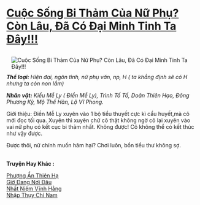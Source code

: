 <a href="https://utruyen.com/cuoc-song-bi-tham-cua-nu-phu-con-lau-da-co-dai-minh-tinh-ta-day/12762/" title="Cuộc Sống Bi Thảm Của Nữ Phụ? Còn Lâu, Đã Có Đại Minh Tinh Ta Đây!!!"><h1>Cuộc Sống Bi Thảm Của Nữ Phụ? Còn Lâu, Đã Có Đại Minh Tinh Ta Đây!!!</h1></a><div style="display:table"><img align="right" style="float: left; padding: 10px;" src="https://utruyen.com/images/story/200x260/cuoc-song-bi-tham-cua-nu-phu-con-lau-da-co-dai-minh-tinh-ta-day.jpg" alt="Cuộc Sống Bi Thảm Của Nữ Phụ? Còn Lâu, Đã Có Đại Minh Tinh Ta Đây!!!"><b><i>Thể loại: </i></b><i>Hiện đại, ngôn tình, nữ phụ văn, np, H ( ta khẳng định sẽ có H nhưng ta còn non lắm)</i><p></p><b><i>Nhân vật:</i></b><i> Kiều Mễ Ly ( Điền Mễ Ly), Trình Tố Tố, Doãn Thiên Hạo, Đông Phương Kỳ, Mộ Thế Hàn, Lộ Vĩ Phong.</i><p></p>Giới thiệu: Điền Mễ Ly xuyên vào 1 bộ tiểu thuyết cực kì cẩu huyết,mà cô mới đọc tối qua. Xuyên thì xuyên chứ cô thật không ngờ cô lại xuyên vào vai nữ phụ có kết cục bi thảm nhất. Không được! Cô không thể có kết thúc như vậy được.<p></p>Được thôi, nữ chính muốn hãm hại? Chơi luôn, bổn tiểu thư không sợ.</div><p><br><b>Truyện Hay Khác :</b></p><a href="https://utruyen.com/phuong-an-thien-ha/6899/" alt="Phượng Ẩn Thiên Hạ">Phượng Ẩn Thiên Hạ</a><br/><a href="https://www.flickr.com/photos/183745219@N08/49122417041/" alt="Giờ Đang Nơi Đâu">Giờ Đang Nơi Đâu</a><br/><a href="https://truyenhot2020.wordpress.com/2019/12/11/nhat-niem-vinh-hang/" alt="Nhất Niệm Vĩnh Hằng">Nhất Niệm Vĩnh Hằng</a><br/><a href="https://truyenngontinhay.wordpress.com/2019/10/03/nhap-thuy-chi-nam/" alt="Nhập Thụy Chỉ Nam">Nhập Thụy Chỉ Nam</a><br/>